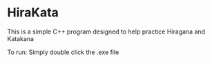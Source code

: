 # HiraKata
This is a simple C++ program designed to help practice Hiragana and Katakana

To run:
Simply double click the .exe file
